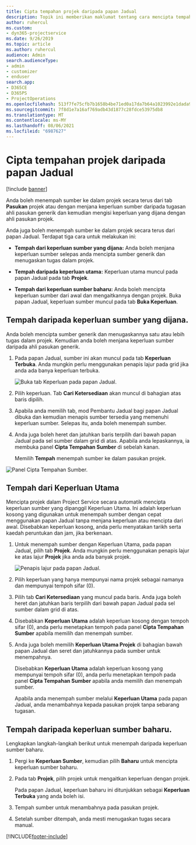 ```yaml
---
title: Cipta tempahan projek daripada papan Jadual
description: Topik ini memberikan maklumat tentang cara mencipta tempahan projek daripada papan jadual.
author: ruhercul
ms.custom:
- dyn365-projectservice
ms.date: 9/26/2019
ms.topic: article
ms.author: ruhercul
audience: Admin
search.audienceType:
- admin
- customizer
- enduser
search.app:
- D365CE
- D365PS
- ProjectOperations
ms.openlocfilehash: 513f7fe75cfb7b1658b4be71ed0a17da7b64a1023992e1dada9adca8f0dbf21e
ms.sourcegitcommit: 7f8d1e7a16af769adb43d1877c28fdce53975db8
ms.translationtype: MT
ms.contentlocale: ms-MY
ms.lasthandoff: 08/06/2021
ms.locfileid: "6987627"
---
```

# <a name="create-a-project-booking-from-the-schedule-board"></a>Cipta tempahan projek daripada papan Jadual

[!include [banner](../includes/psa-now-project-operations.md)]

Anda boleh menempah sumber ke dalam projek secara terus dari tab **Pasukan** projek atau dengan menjana keperluan sumber daripada tugasan ahli pasukan generik dan kemudian mengisi keperluan yang dijana dengan ahli pasukan projek.

Anda juga boleh menempah sumber ke dalam projek secara terus dari papan Jadual. Terdapat tiga cara untuk melakukan ini:

- **Tempah dari keperluan sumber yang dijana:** Anda boleh menjana keperluan sumber selepas anda mencipta sumber generik dan menugaskan tugas dalam projek.

- **Tempah daripada keperluan utama:** Keperluan utama muncul pada papan Jadual pada tab **Projek**. 

- **Tempah dari keperluan sumber baharu:** Anda boleh mencipta keperluan sumber dari awal dan mengaitkannya dengan projek. Buka papan Jadual, keperluan sumber muncul pada tab **Buka Keperluan**.

## <a name="book-from-a-generated-resource-requirement"></a>Tempah daripada keperluan sumber yang dijana.

Anda boleh mencipta sumber generik dan menugaskannya satu atau lebih tugas dalam projek. Kemudian anda boleh menjana keperluan sumber daripada ahli pasukan generik. 

1.  Pada papan Jadual, sumber ini akan muncul pada tab **Keperluan Terbuka**. Anda mungkin perlu menggunakan penapis lajur pada grid jika anda ada banya keperluan terbuka. 

    ![Buka tab Keperluan pada papan Jadual.](media/FAQ-Project-Booking-Schedule-Board-1.png "Tangkap layar jadual tempahan dan tugasan")

2. Pilih keperluan. Tab **Cari Ketersediaan** akan muncul di bahagian atas baris dipilih.
 
3. Apabila anda memilih tab, mod Pembantu Jadual bagi papan Jadual dibuka dan kemudian menapis sumber tersedia yang memenuhi keperluan sumber. Selepas itu, anda boleh menempah sumber.

4. Anda juga boleh heret dan jatuhkan baris terpilih dari bawah papan Jadual pada sel sumber dalam grid di atas. Apabila anda lepaskannya, ia membuka panel **Cipta Tempahan Sumber** di sebelah kanan.

    Memilih **Tempah** menempah sumber ke dalam pasukan projek.

![Panel Cipta Tempahan Sumber.](media/FAQ-Project-Booking-Schedule-Board-6.png "")
 

## <a name="book-from-the-primary-requirement"></a>Tempah dari Keperluan Utama

Mencipta projek dalam Project Service secara automatik mencipta keperluan sumber yang dipanggil Keperluan Utama. Ini adalah keperluan kosong yang digunakan untuk menempah sumber dengan cepat menggunakan papan Jadual tanpa menjana keperluan atau mencipta dari awal. Disebabkan keperluan kosong, anda perlu menyatakan tarikh serta kaedah peruntukan dan jam, jika berkenaan. 

1. Untuk menempah sumber dengan Keperluan Utama, pada papan Jadual, pilih tab **Projek**. Anda mungkin perlu menggunakan penapis lajur ke atas lajur **Projek** jika anda ada banyak projek.

   ![Penapis lajur pada papan Jadual.](media/FAQ-Project-Booking-Schedule-Board-2.png "Tangkap layar jadual tempahan dan tugasan")

2. Pilih keperluan yang hanya mempunyai nama projek sebagai namanya dan mempunyai tempoh sifar (0).

3. Pilih tab **Cari Ketersediaan** yang muncul pada baris. Anda juga boleh heret dan jatuhkan baris terpilih dari bawah papan Jadual pada sel sumber dalam grid di atas.

4. Disebabkan **Keperluan Utama** adalah keperluan kosong dengan tempoh sifar (0), anda perlu menetapkan tempoh pada panel **Cipta Tempahan Sumber** apabila memilih dan menempah sumber.

5. Anda juga boleh memilih **Keperluan Utama Projek** di bahagian bawah papan Jadual dan seret dan jatuhkannya pada sumber untuk menempahnya.
 
    Disebabkan **Keperluan Utama** adalah keperluan kosong yang mempunyai tempoh sifar (0), anda perlu menetapkan tempoh pada panel **Cipta Tempahan Sumber** apabila anda memilih dan menempah sumber.
 
    Apabila anda menempah sumber melalui **Keperluan Utama** pada papan Jadual, anda menambahnya kepada pasukan projek tanpa sebarang tugasan.
 
## <a name="book-from-a-new-resource-requirement"></a>Tempah daripada keperluan sumber baharu.
Lengkapkan langkah-langkah berikut untuk menempah daripada keperluan sumber baharu. 

1. Pergi ke **Keperluan Sumber**, kemudian pilih **Baharu** untuk mencipta keperluan sumber baharu.

2. Pada tab **Projek**, pilih projek untuk mengaitkan keperluan dengan projek.
 
    Pada papan Jadual, keperluan baharu ini ditunjukkan sebagai **Keperluan Terbuka** yang anda boleh isi.

3. Tempah sumber untuk menambahnya pada pasukan projek.

4. Setelah sumber ditempah, anda mesti menugaskan tugas secara manual.



[!INCLUDE[footer-include](../includes/footer-banner.md)]